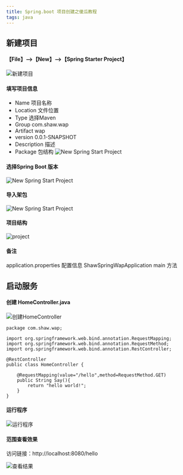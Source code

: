 ```yaml
---
title: Spring.boot 项目创建之傻瓜教程
tags: java
---
```


## 新建项目

#### 【File】-->【New】-->【Spring Starter Project】
![新建项目](/view/img/img-01.jpg)

#### 填写项目信息
* Name		项目名称
* Location 	文件位置
* Type		选择Maven
* Group		com.shaw.wap
* Artifact	wap
* version	0.0.1-SNAPSHOT
* Description	描述
* Package	包结构
![New Spring Start Project](/view/img/img-02.jpg)


#### 选择Spring Boot 版本

![New Spring Start Project](/view/img/img-03.jpg)

#### 导入架包
![New Spring Start Project](/view/img/img-04.jpg)

#### 项目结构
![project](/view/img/img-05.jpg)

#### 备注
application.properties 	配置信息
ShawSpringWapApplication main 方法

## 启动服务

#### 创建 HomeController.java

![创建HomeController](/view/img/img-06.jpg)

```
package com.shaw.wap;

import org.springframework.web.bind.annotation.RequestMapping;
import org.springframework.web.bind.annotation.RequestMethod;
import org.springframework.web.bind.annotation.RestController;

@RestController
public class HomeController {

	@RequestMapping(value="/hello",method=RequestMethod.GET)
	public String Say(){
		return "hello world!";
	}
}

```

#### 运行程序

![运行程序](/view/img/img-07.jpg)

#### 范围查看效果

访问链接：http://localhost:8080/hello

![查看结果](/view/img/img-08.jpg)
